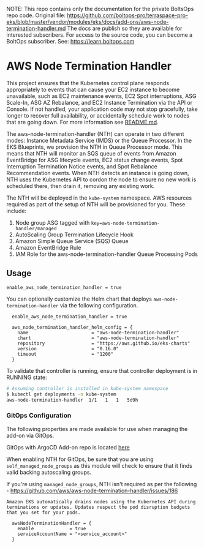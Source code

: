 <!-- note marker start -->
NOTE: This repo contains only the documentation for the private BoltsOps repo code.
Original file: https://github.com/boltops-pro/terraspace-pro-eks/blob/master/vendor/modules/eks/docs/add-ons/aws-node-termination-handler.md
The docs are publish so they are available for interested subscribers.
For access to the source code, you can become a BoltOps subscriber.
See: https://learn.boltops.com

<!-- note marker end -->

# AWS Node Termination Handler

This project ensures that the Kubernetes control plane responds appropriately to events that can cause your EC2 instance to become unavailable, such as EC2 maintenance events, EC2 Spot interruptions, ASG Scale-In, ASG AZ Rebalance, and EC2 Instance Termination via the API or Console. If not handled, your application code may not stop gracefully, take longer to recover full availability, or accidentally schedule work to nodes that are going down. For more information see [README.md](https://github.com/aws/aws-node-termination-handler#readme).

The aws-node-termination-handler (NTH) can operate in two different modes: Instance Metadata Service (IMDS) or the Queue Processor. In the EKS Blueprints, we provision the NTH in Queue Processor mode. This means that NTH will monitor an SQS queue of events from Amazon EventBridge for ASG lifecycle events, EC2 status change events, Spot Interruption Termination Notice events, and Spot Rebalance Recommendation events. When NTH detects an instance is going down, NTH uses the Kubernetes API to cordon the node to ensure no new work is scheduled there, then drain it, removing any existing work.

The NTH will be deployed in the `kube-system` namespace. AWS resources required as part of the setup of NTH will be provisioned for you. These include:

1. Node group ASG tagged with `key=aws-node-termination-handler/managed`
2. AutoScaling Group Termination Lifecycle Hook
3. Amazon Simple Queue Service (SQS) Queue
4. Amazon EventBridge Rule
5. IAM Role for the aws-node-termination-handler Queue Processing Pods

## Usage

```hcl
enable_aws_node_termination_handler = true
```

You can optionally customize the Helm chart that deploys `aws-node-termination-handler` via the following configuration.

```hcl
  enable_aws_node_termination_handler = true

  aws_node_termination_handler_helm_config = {
    name                       = "aws-node-termination-handler"
    chart                      = "aws-node-termination-handler"
    repository                 = "https://aws.github.io/eks-charts"
    version                    = "0.16.0"
    timeout                    = "1200"
  }
```


To validate that controller is running, ensure that controller deployment is in RUNNING state:

```sh
# Assuming controller is installed in kube-system namespace
$ kubectl get deployments -n kube-system
aws-node-termination-handler  1/1   1   1   5d9h
```

### GitOps Configuration
The following properties are made available for use when managing the add-on via GitOps.

GitOps with ArgoCD Add-on repo is located [here](https://github.com/aws-samples/eks-blueprints-add-ons/blob/main/chart/values.yaml)

When enabling NTH for GitOps, be sure that you are using `self_managed_node_groups` as this module will check to ensure that it finds valid backing autoscaling groups.

If you're using `managed_node_groups`, NTH isn't required as per the following - https://github.com/aws/aws-node-termination-handler/issues/186
```
Amazon EKS automatically drains nodes using the Kubernetes API during terminations or updates. Updates respect the pod disruption budgets that you set for your pods.
```

```hcl
  awsNodeTerminationHandler = {
    enable             = true
    serviceAccountName = "<service_account>"
  }
```
